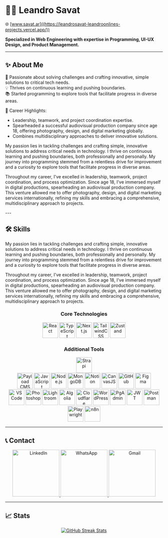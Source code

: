 # 👨‍💻 Leandro Savat  
🌐 [www.savat.ar]((https://leandrosavat-leandroonlines-projects.vercel.app/))  

**Specialized in Web Engineering with expertise in Programming, UI-UX Design, and Product Management.**

---

## ✨ About Me  

🚀 Passionate about solving challenges and crafting innovative, simple solutions to critical tech needs.  
💡 Thrives on continuous learning and pushing boundaries.  
📚 Started programming to explore tools that facilitate progress in diverse areas.  

🔑 Career Highlights:  
- Leadership, teamwork, and project coordination expertise.  
- Spearheaded a successful audiovisual production company since age 18, offering photography, design, and digital marketing globally.  
- Combines multidisciplinary approaches to deliver innovative solutions.
  
<p>My passion lies in tackling challenges and crafting simple, innovative solutions to address critical needs in technology. I thrive on continuous learning and pushing boundaries, both professionally and personally. My journey into programming stemmed from a relentless drive for improvement and a curiosity to explore tools that facilitate progress in diverse areas.</p>
<p>Throughout my career, I've excelled in leadership, teamwork, project coordination, and process optimization. Since age 18, I've immersed myself in digital productions, spearheading an audiovisual production company. This venture allowed me to offer photography, design, and digital marketing services internationally, refining my skills and embracing a comprehensive, multidisciplinary approach to projects.</p>
---

## 🛠️ Skills  
<p>My passion lies in tackling challenges and crafting simple, innovative solutions to address critical needs in technology. I thrive on continuous learning and pushing boundaries, both professionally and personally. My journey into programming stemmed from a relentless drive for improvement and a curiosity to explore tools that facilitate progress in diverse areas.</p>
<p>Throughout my career, I've excelled in leadership, teamwork, project coordination, and process optimization. Since age 18, I've immersed myself in digital productions, spearheading an audiovisual production company. This venture allowed me to offer photography, design, and digital marketing services internationally, refining my skills and embracing a comprehensive, multidisciplinary approach to projects.</p>

<div align="center">

### **Core Technologies**  
<a href="https://reactjs.org/" target="_blank"><img src="https://img.icons8.com/color/48/000000/react-native.png" alt="React" width="50"/></a>
<a href="https://www.typescriptlang.org/" target="_blank"><img src="https://img.icons8.com/color/48/000000/typescript.png" alt="TypeScript" width="50"/></a>
<a href="https://nextjs.org/" target="_blank"><img src="https://img.icons8.com/fluency/48/000000/nextjs.png" alt="Next.js" width="50"/></a>
<a href="https://tailwindcss.com/" target="_blank"><img src="https://img.icons8.com/color/48/000000/tailwindcss.png" alt="TailwindCSS" width="50"/></a>
<a href="https://zustand-demo.pmnd.rs/" target="_blank"><img src="https://repository-images.githubusercontent.com/180328715/fca49300-e7f1-11ea-9f51-cfd949b31560" alt="Zustand" width="50"/></a>

### **Additional Tools**  
<a href="https://strapi.io/" target="_blank"><img src="https://assets.super.so/e7c0f16c-8bd3-4c76-8075-4c86f986e1b2/uploads/favicon/9c68ae10-0a8a-4e3f-9084-3625b19df9cb.png" alt="Strapi" width="50"/></a>  
<a href="https://payloadcms.com/" target="_blank"><img src="https://cdn.prod.website-files.com/5f15081919fdf673994ab5fd/6609e72483b3cbc5f7631d49_Payload-Logo.svg" alt="Payload CMS" width="50"/></a>
<a href="https://www.javascript.com/" target="_blank"><img src="https://img.icons8.com/color/48/000000/javascript.png" alt="JavaScript" width="50"/></a>
<a href="https://nodejs.org/" target="_blank"><img src="https://img.icons8.com/color/48/000000/nodejs.png" alt="Node.js" width="50"/></a>
<a href="https://www.mongodb.com/" target="_blank"><img src="https://img.icons8.com/color/48/000000/mongodb.png" alt="MongoDB" width="50"/></a>
<a href="https://www.notion.so/" target="_blank"><img src="https://cdn.iconscout.com/icon/free/png-256/notion-2296040-1911999.png" alt="Notion" width="50"/></a>
<a href="https://canvas.com/" target="_blank"><img src="https://freelogopng.com/images/all_img/1656734305canva-app-icon.png" alt="CanvasJS" width="50"/></a> 
<a href="https://github.com/" target="_blank"><img src="https://img.icons8.com/color/48/000000/github.png" alt="GitHub" width="50"/></a>
<a href="https://www.figma.com/" target="_blank"><img src="https://img.icons8.com/color/48/000000/figma.png" alt="Figma" width="50"/></a>  
<a href="https://code.visualstudio.com/" target="_blank"><img src="https://img.icons8.com/color/48/000000/visual-studio-code-2019.png" alt="VS Code" width="50"/></a>
<a href="https://www.adobe.com/products/photoshop.html" target="_blank"><img src="https://img.icons8.com/color/48/000000/adobe-photoshop.png" alt="Photoshop" width="50"/></a>
<a href="https://www.adobe.com/products/lightroom.html" target="_blank"><img src="https://img.icons8.com/color/48/000000/adobe-lightroom.png" alt="Lightroom" width="50"/></a>
<a href="https://www.algolia.com/" target="_blank"><img src="https://encrypted-tbn0.gstatic.com/images?q=tbn:ANd9GcSRDXg7aC-sIft3OLPN5O8rSUISAIKRRl1anw&s" alt="Algolia" width="50"/></a>
<a href="https://www.cloudflare.com/" target="_blank"><img src="https://img.icons8.com/color/48/000000/cloudflare.png" alt="Cloudflare" width="50"/></a>
<a href="https://wordpress.com/" target="_blank"><img src="https://img.icons8.com/color/48/000000/wordpress.png" alt="WordPress" width="50"/></a>
<a href="https://www.pgadmin.org/" target="_blank"><img src="[https://img.icons8.com/color/48/000000/postgresql.png](https://upload.wikimedia.org/wikipedia/commons/thumb/2/29/Postgresql_elephant.svg/1200px-Postgresql_elephant.svg.png)" alt="PgAdmin" width="50"/></a>
<a href="https://jwt.io/" target="_blank"><img src="https://seeklogo.com/images/J/jwt-logo-65D86B4640-seeklogo.com.png" alt="JWT" width="50"/></a>
<a href="https://postman.com/" target="_blank"><img src="https://img.icons8.com/dusk/48/000000/postman-api.png" alt="Postman" width="50"/></a>
<a href="https://playwright.dev/" target="_blank"><img src="https://seeklogo.com/images/P/playwright-logo-22FA8B9E63-seeklogo.com.png" alt="Playwright" width="50"/></a>
<a href="https://n8n.io/" target="_blank"><img src="https://avatars.githubusercontent.com/u/45487711?s=280&v=4" alt="n8n" width="50"/></a>

</div>


---

## 📞 Contact  

<div align="center">
    <a href="https://www.linkedin.com/in/leandrosavat/" target="_blank">
        <img src="https://cdn.icon-icons.com/icons2/2530/PNG/512/linkedin_button_icon_151847.png" alt="LinkedIn" width="150"/>
    </a>
    <a href="https://wa.me/1234567890" target="_blank">
        <img src="https://cdn.icon-icons.com/icons2/2530/PNG/512/whatsapp_button_icon_151832.png" alt="WhatsApp" width="150"/>
    </a>
    <a href="mailto:leandrosavat@gmail.com" target="_blank">
        <img src="https://cdn.icon-icons.com/icons2/2530/PNG/512/gmail_button_icon_151848.png" alt="Gmail" width="150"/>
    </a>
</div>

---

## 📈 Stats  

<div align="center">
    <a href="https://git.io/streak-stats">
        <img src="https://github-readme-streak-stats.herokuapp.com?user=leandroonline&theme=radical&card_width=700" alt="GitHub Streak Stats" />
    </a>
</div>
